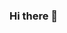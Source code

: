### Hi there 👋

<!--
**Sanreddy007/Sanreddy007** is a ✨ _special_ ✨ repository because its `README.md` (this file) appears on your GitHub profile.

Here are some ideas to get you started:

- 🔭 I’m currently working on HTMl,Python,Jango
- 🌱 I’m currently learning ...Cse @ Lovely Professional University
- 👯 I’m looking to collaborate on Google,Microsoft,Lotus Info tech,TATA.
- 🤔 I’m looking for help with ...
- 💬 Ask me about ...Html,css and etc
- 📫 How to reach me: ...Twitter mentioned On my profile 
- 😄 Pronouns: ...Sanjeev
- ⚡ Fun fact: ...Great powers comes with great responsibility.
-->

